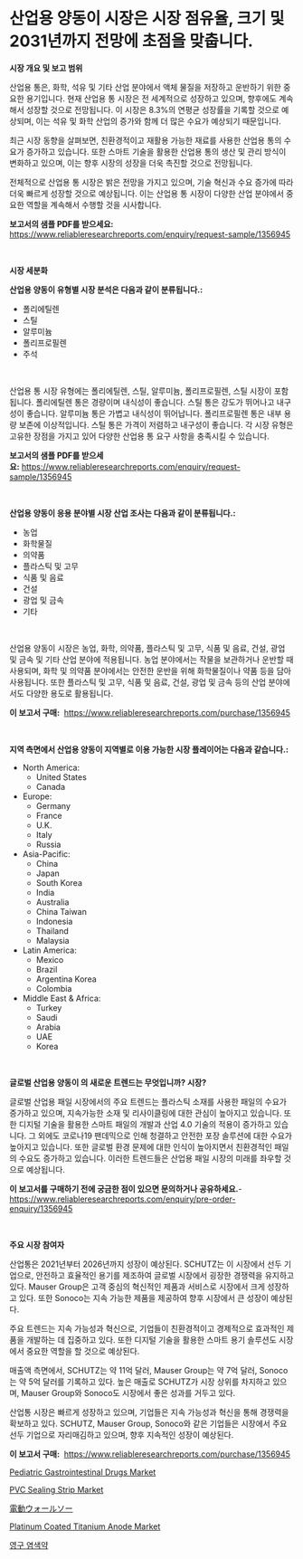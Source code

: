 <p><h1>산업용 양동이 시장은 시장 점유율, 크기 및 2031년까지 전망에 초점을 맞춥니다.</h1></p><p><strong>시장 개요 및 보고 범위</strong></p>
<p><p>산업용 통은, 화학, 석유 및 기타 산업 분야에서 액체 물질을 저장하고 운반하기 위한 중요한 용기입니다. 현재 산업용 통 시장은 전 세계적으로 성장하고 있으며, 향후에도 계속해서 성장할 것으로 전망됩니다. 이 시장은 8.3%의 연평균 성장률을 기록할 것으로 예상되며, 이는 석유 및 화학 산업의 증가와 함께 더 많은 수요가 예상되기 때문입니다.</p><p>최근 시장 동향을 살펴보면, 친환경적이고 재활용 가능한 재료를 사용한 산업용 통의 수요가 증가하고 있습니다. 또한 스마트 기술을 활용한 산업용 통의 생산 및 관리 방식이 변화하고 있으며, 이는 향후 시장의 성장을 더욱 촉진할 것으로 전망됩니다.</p><p>전체적으로 산업용 통 시장은 밝은 전망을 가지고 있으며, 기술 혁신과 수요 증가에 따라 더욱 빠르게 성장할 것으로 예상됩니다. 이는 산업용 통 시장이 다양한 산업 분야에서 중요한 역할을 계속해서 수행할 것을 시사합니다.</p></p>
<p><strong>보고서의 샘플 PDF를 받으세요:</strong> <a href="https://www.reliableresearchreports.com/enquiry/request-sample/1356945">https://www.reliableresearchreports.com/enquiry/request-sample/1356945</a></p>
<p>&nbsp;</p>
<p><strong>시장 세분화</strong></p>
<p><strong>산업용 양동이 유형별 시장 분석은 다음과 같이 분류됩니다.:</strong></p>
<p><ul><li>폴리에틸렌</li><li>스틸</li><li>알루미늄</li><li>폴리프로필렌</li><li>주석</li></ul></p>
<p>&nbsp;</p>
<p><p>산업용 통 시장 유형에는 폴리에틸렌, 스틸, 알루미늄, 폴리프로필렌, 스틸 시장이 포함됩니다. 폴리에틸렌 통은 경량이며 내식성이 좋습니다. 스틸 통은 강도가 뛰어나고 내구성이 좋습니다. 알루미늄 통은 가볍고 내식성이 뛰어납니다. 폴리프로필렌 통은 내부 용량 보존에 이상적입니다. 스틸 통은 가격이 저렴하고 내구성이 좋습니다. 각 시장 유형은 고유한 장점을 가지고 있어 다양한 산업용 통 요구 사항을 충족시킬 수 있습니다.</p></p>
<p><strong>보고서의 샘플 PDF를 받으세요:</strong>&nbsp;<a href="https://www.reliableresearchreports.com/enquiry/request-sample/1356945">https://www.reliableresearchreports.com/enquiry/request-sample/1356945</a></p>
<p>&nbsp;</p>
<p><strong> 산업용 양동이 응용 분야별 시장 산업 조사는 다음과 같이 분류됩니다.:</strong></p>
<p><ul><li>농업</li><li>화학물질</li><li>의약품</li><li>플라스틱 및 고무</li><li>식품 및 음료</li><li>건설</li><li>광업 및 금속</li><li>기타</li></ul></p>
<p>&nbsp;</p>
<p><p>산업용 양동이 시장은 농업, 화학, 의약품, 플라스틱 및 고무, 식품 및 음료, 건설, 광업 및 금속 및 기타 산업 분야에 적용됩니다. 농업 분야에서는 작물을 보관하거나 운반할 때 사용되며, 화학 및 의약품 분야에서는 안전한 운반을 위해 화학물질이나 약품 등을 담아 사용됩니다. 또한 플라스틱 및 고무, 식품 및 음료, 건설, 광업 및 금속 등의 산업 분야에서도 다양한 용도로 활용됩니다.</p></p>
<p><strong>이 보고서 구매:</strong>&nbsp; <a href="https://www.reliableresearchreports.com/purchase/1356945">https://www.reliableresearchreports.com/purchase/1356945</a></p>
<p>&nbsp;</p>
<p><strong>지역 측면에서 산업용 양동이 지역별로 이용 가능한 시장 플레이어는 다음과 같습니다.:</strong></p>
<p><ul>
    <li>
        North America:
        <ul>
            <li>United States</li>
            <li>Canada</li>
        </ul>
    </li>
    <li>
        Europe:
        <ul>
            <li>Germany</li>
            <li>France</li>
            <li>U.K.</li>
            <li>Italy</li>
            <li>Russia</li>
        </ul>
    </li>
    <li>
        Asia-Pacific:
        <ul>
            <li>China</li>
            <li>Japan</li>
            <li>South Korea</li>
            <li>India</li>
            <li>Australia</li>
            <li>China Taiwan</li>
            <li>Indonesia</li>
            <li>Thailand</li>
            <li>Malaysia</li>
        </ul>
    </li>
    <li>
        Latin America:
        <ul>
            <li>Mexico</li>
            <li>Brazil</li>
            <li>Argentina Korea</li>
            <li>Colombia</li>
        </ul>
    </li>
    <li>
        Middle East & Africa:
        <ul>
            <li>Turkey</li>
            <li>Saudi</li>
            <li>Arabia</li>
            <li>UAE</li>
            <li>Korea</li>
        </ul>
    </li>
    </ul></p>
<p>&nbsp;</p>
<p><strong>글로벌 산업용 양동이 의 새로운 트렌드는 무엇입니까? 시장?</strong></p>
<p><p>글로벌 산업용 패일 시장에서의 주요 트렌드는 플라스틱 소재를 사용한 패일의 수요가 증가하고 있으며, 지속가능한 소재 및 리사이클링에 대한 관심이 높아지고 있습니다. 또한 디지털 기술을 활용한 스마트 패일의 개발과 산업 4.0 기술의 적용이 증가하고 있습니다. 그 외에도 코로나19 팬데믹으로 인해 청결하고 안전한 포장 솔루션에 대한 수요가 높아지고 있습니다. 또한 글로벌 환경 문제에 대한 인식이 높아지면서 친환경적인 패일의 수요도 증가하고 있습니다. 이러한 트렌드들은 산업용 패일 시장의 미래를 좌우할 것으로 예상됩니다.</p></p>
<p><strong>이 보고서를 구매하기 전에 궁금한 점이 있으면 문의하거나 공유하세요.</strong>- <a href="https://www.reliableresearchreports.com/enquiry/pre-order-enquiry/1356945">https://www.reliableresearchreports.com/enquiry/pre-order-enquiry/1356945</a></p>
<p>&nbsp;</p>
<p><strong>주요 시장 참여자</strong></p>
<p><p>산업통은 2021년부터 2026년까지 성장이 예상된다. SCHUTZ는 이 시장에서 선두 기업으로, 안전하고 효율적인 용기를 제조하여 글로벌 시장에서 굉장한 경쟁력을 유지하고 있다. Mauser Group은 고객 중심의 혁신적인 제품과 서비스로 시장에서 크게 성장하고 있다. 또한 Sonoco는 지속 가능한 제품을 제공하여 향후 시장에서 큰 성장이 예상된다.</p><p>주요 트렌드는 지속 가능성과 혁신으로, 기업들이 친환경적이고 경제적으로 효과적인 제품을 개발하는 데 집중하고 있다. 또한 디지털 기술을 활용한 스마트 용기 솔루션도 시장에서 중요한 역할을 할 것으로 예상된다.</p><p>매출액 측면에서, SCHUTZ는 약 11억 달러, Mauser Group는 약 7억 달러, Sonoco는 약 5억 달러를 기록하고 있다. 높은 매출로 SCHUTZ가 시장 상위를 차지하고 있으며, Mauser Group와 Sonoco도 시장에서 좋은 성과를 거두고 있다.</p><p>산업통 시장은 빠르게 성장하고 있으며, 기업들은 지속 가능성과 혁신을 통해 경쟁력을 확보하고 있다. SCHUTZ, Mauser Group, Sonoco와 같은 기업들은 시장에서 주요 선두 기업으로 자리매김하고 있으며, 향후 지속적인 성장이 예상된다.</p></p>
<p><strong>이 보고서 구매:</strong>&nbsp;&nbsp;<a href="https://www.reliableresearchreports.com/purchase/1356945">https://www.reliableresearchreports.com/purchase/1356945</a></p>
<p><p><a href="https://issuu.com/reportprime-2/docs/pediatric-gastrointestinal-drugs-market-size-2030.">Pediatric Gastrointestinal Drugs Market</a></p><p><a href="https://github.com/derrinmiltonellis35gcl/Market-Research-Report-List-1/blob/main/pvc-sealing-strip-market.md">PVC Sealing Strip Market</a></p><p><a href="https://github.com/efcvopdgkdx128/Market-Research-Report-List-1/blob/main/9558432193690.md">電動ウォールソー</a></p><p><a href="https://github.com/Chiragrp22/Market-Research-Report-List-3/blob/main/platinum-coated-titanium-anode-market.md">Platinum Coated Titanium Anode Market</a></p><p><a href="https://github.com/fredrickeglers/Market-Research-Report-List-1/blob/main/5418714193475.md">영구 염색약</a></p></p>
